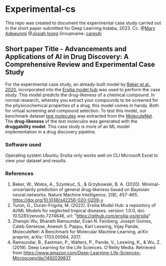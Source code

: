 # Experimental-cs
This repo was created to document the experimental case study carried out in the short paper submitted for Deep Learning Indaba, 2023.
Cc. @[Mary Adewunmi](https://github.com/) @[Josiah Isong](https://github.com/isongjosiah) Groupname: [caresAi](https://github.com/caresAi)

## Short paper Title - Advancements and Applications of AI in Drug Discovery: A Comprehensive Review and Experimental Case Study
For the experimental case study, an already-built model by [Beker et al., 2020.](https://github.com/Nanotekton/drugability/tree/v0.1) incorporated into the [Ersilia model hub](https://github.com/ersilia-os/eos9sa2) was used to perform the case study. 
This model predicts the drug-likeness of a chemical compound. In normal research, whereby you extract your compounds to be screened for the physicochemical properties of a drug, this model comes in handy. Both for virtual screening and compound selection.
To test this model, our benchmark dataset [test molecules](https://moleculenet.org/datasets-1) was extracted from the [MoleculeNet](https://moleculenet.org/). The **drug-likeness** of the *test molecules* was generated with the **druggability model**.
This case study is more of an ML model implementation in a drug discovery pipeline. 

### Software used
Operating system Ubuntu; Ersilia only works well on CLI
Microsoft Excel to view your dataset and results.

### References
1. Beker, W., Wołos, A., Szymkuć, S., & Grzybowski, B. A. (2020). Minimal-uncertainty prediction of general drug-likeness based on Bayesian neural networks. Nature Machine Intelligence, 2(8), 457-465. https://doi.org/10.1038/s42256-020-0209-y
2. Turon, G., Duran-Frigola, M. (2022). Ersilia Model Hub: a repository of AI/ML Models for neglected tropical diseases.
version: 1.0.0, doi: 10.5281/zenodo.7274646, url: "https://github.com/ersilia-os/ersilia"
3. Zhenqin Wu, Bharath Ramsundar, Evan N. Feinberg, Joseph Gomes, Caleb Geniesse, Aneesh S. Pappu, Karl Leswing, Vijay Pande, MoleculeNet: A Benchmark for Molecular Machine Learning, arXiv preprint, arXiv: 1703.00564, 2017.
4. Ramsundar, B., Eastman, P., Walters, P., Pande, V., Leswing, K., & Wu, Z. (2019). Deep Learning for the Life Sciences. O'Reilly Media. Retrieved from https://www.amazon.com/Deep-Learning-Life-Sciences-Microscopy/dp/1492039837.
